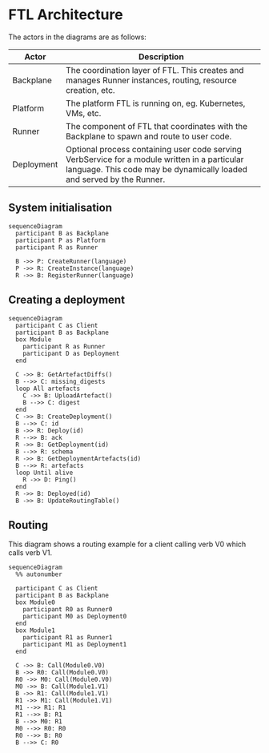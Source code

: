 # FTL Architecture

The actors in the diagrams are as follows:

| Actor      | Description                                                                                                                                                            |
| ---------- | ---------------------------------------------------------------------------------------------------------------------------------------------------------------------- |
| Backplane  | The coordination layer of FTL. This creates and manages Runner instances, routing, resource creation, etc.                                                             |
| Platform   | The platform FTL is running on, eg. Kubernetes, VMs, etc.                                                                                                              |
| Runner     | The component of FTL that coordinates with the Backplane to spawn and route to user code.                                                                              |
| Deployment | Optional process containing user code serving VerbService for a module written in a particular language. This code may be dynamically loaded and served by the Runner. |

## System initialisation

```mermaid
sequenceDiagram
  participant B as Backplane
  participant P as Platform
  participant R as Runner

  B ->> P: CreateRunner(language)
  P ->> R: CreateInstance(language)
  R ->> B: RegisterRunner(language)
```

## Creating a deployment

```mermaid
sequenceDiagram
  participant C as Client
  participant B as Backplane
  box Module
    participant R as Runner
    participant D as Deployment
  end

  C ->> B: GetArtefactDiffs()
  B -->> C: missing_digests
  loop All artefacts
    C ->> B: UploadArtefact()
    B -->> C: digest
  end
  C ->> B: CreateDeployment()
  B -->> C: id
  B ->> R: Deploy(id)
  R -->> B: ack
  R ->> B: GetDeployment(id)
  B -->> R: schema
  R ->> B: GetDeploymentArtefacts(id)
  B -->> R: artefacts
  loop Until alive
    R ->> D: Ping()
  end
  R ->> B: Deployed(id)
  B ->> B: UpdateRoutingTable()
```

## Routing

This diagram shows a routing example for a client calling verb V0 which calls
verb V1.

```mermaid
sequenceDiagram
  %% autonumber

  participant C as Client
  participant B as Backplane
  box Module0
    participant R0 as Runner0
    participant M0 as Deployment0
  end
  box Module1
    participant R1 as Runner1
    participant M1 as Deployment1
  end

  C ->> B: Call(Module0.V0)
  B ->> R0: Call(Module0.V0)
  R0 ->> M0: Call(Module0.V0)
  M0 ->> B: Call(Module1.V1)
  B ->> R1: Call(Module1.V1)
  R1 ->> M1: Call(Module1.V1)
  M1 -->> R1: R1
  R1 -->> B: R1
  B -->> M0: R1
  M0 -->> R0: R0
  R0 -->> B: R0
  B -->> C: R0
```
